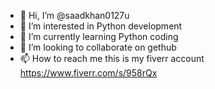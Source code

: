 - 👋 Hi, I’m @saadkhan0127u
- 👀 I’m interested in Python development
- 🌱 I’m currently learning Python coding
- 💞️ I’m looking to collaborate on gethub
- 📫 How to reach me this is my fiverr account https://www.fiverr.com/s/958rQx

<!---
saadkhan0127u/saadkhan0127u is a ✨ special ✨ repository because its `README.md` (this file) appears on your GitHub profile.
You can click the Preview link to take a look at your changes.
--->
